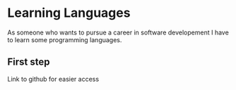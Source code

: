 # Learning Languages

As someone who wants to pursue a career in software developement I have to learn some programming languages.


## First step

Link to github for easier access
